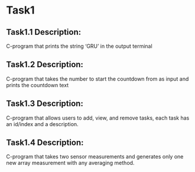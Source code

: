 # **Task1**
## Task1.1 Description:
  C-program that prints the string ‘GRU’ in the
  output terminal
## Task1.2 Description:
  C-program that takes the number to start the
  countdown from as input and prints the countdown text
## Task1.3  Description:
  C-program that allows users to add, view, and
  remove tasks, each task has an id/index and a description. 
## Task1.4  Description:
  C-program that takes two sensor measurements and generates only one new array measurement with
  any averaging method.
